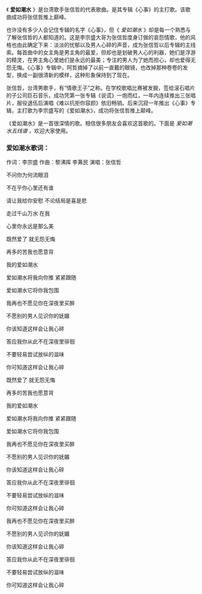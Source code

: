 

《 **爱如潮水** 》是台湾歌手张信哲的代表歌曲。是其专辑《心事》的主打歌。该歌曲成功将张信哲推上巅峰。

也许没有多少人会记住专辑的名字《心事》，但《 _爱如潮水_
》却是每一个熟悉与了解张信哲的人都知道的。这是李宗盛大哥为张信哲度身订做的哀怨情歌，他的风格也由此确定下来：淡淡的忧郁以及男人心碎的声音，成为张信哲以后专辑的主线索。每首曲中的女主角是男主角的最爱，但却也是划破男人心的利器，她们是浮游的精灵，在男主角心里她们是永远的最美；专注的男人为了她而担心，却也爱得无怨无悔。《心事》专辑中，阿哲摘掉了以前一直戴的眼镜，也改掉那种卷卷的发型，换成一副很清新的模样，这种形象保持到了现在。

张信哲，台湾男歌手，有“情歌王子”之称。在学校歌唱比赛被发掘，签给滚石唱片的子公司巨石音乐，成功凭第一张专辑《说谎》一炮而红，一年内连续推出三张唱片，服役退伍后演唱《难以抗拒你容颜》依旧畅销。后来沉寂一年推出《心事》专辑，主打歌为李宗盛写的《爱如潮水》，成功将张信哲推上颠峰。

《爱如潮水》是一首很深情的歌。相信很多朋友会喜欢这首歌的。下面是 _爱如潮水五线谱_ ，欢迎大家使用。

### 爱如潮水歌词：

作词：李宗盛 作曲：黎沸挥 李茀民 演唱：张信哲

不问你为何流眼泪

不在乎你心里还有谁

请让我给你安慰 不论结局是喜是悲

走过千山万水 在我

心里你永远是那么美

既然爱了 就无怨无悔

再多的苦我也愿意背

我的爱如潮水

爱如潮水将我向你推 紧紧跟随

爱如潮水它将你我包围

我再也不愿见你在深夜里买醉

不愿别的男人见识你的妩媚

你该知道这样会让我心碎

答应我你从此不在深夜里徘徊

不要轻易尝试放纵的滋味

你可知道这样会让我心碎

既然爱了 就无怨无悔

再多的苦我也愿意背

我的爱如潮水

爱如潮水将我向你推 紧紧跟随

爱如潮水它将你我包围

我再也不愿见你在深夜里买醉

不愿别的男人见识你的妩媚

你该知道这样会让我心碎

答应我你从此不在深夜里徘徊

不要轻易尝试放纵的滋味

你可知道这样会让我心碎

我再也不愿见你在深夜里买醉

不愿别的男人见识你的妩媚

你该知道这样会让我心碎

答应我你从此不在深夜里徘徊

不要轻易尝试放纵的滋味

你可知道这样会让我心碎


